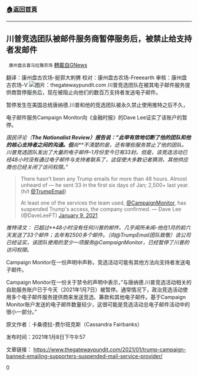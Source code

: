 ###  [:house:返回首頁](https://github.com/ourhimalayas/txt)
---

## 川普竞选团队被邮件服务商暂停服务后，被禁止给支持者发邮件
` 康州盘古喜马拉雅农场` [轉載自GNews](https://gnews.org/zh-hans/736779/)

翻译：康州盘古农场-挺郭大刺猬
校对：康州盘古农场-Freeearth
审核：康州盘古农场-V
![]()![](https://gnews.org/wp-content/uploads/2021/01/Picture1-19.png)图片：thegatewaypundit.com
川普竞选团队在被其电子邮件服务提供商暂停服务后，现在被阻止向他们的数百万支持者发送电子邮件。

暂停发生在美国总统唐纳德.川普和他的竞选团队被永久禁止使用推特之后不久，

电子邮件服务Campaign Monitor向《金融时报》的Dave Lee证实了该账户的暂停。

*国民评论（**The Nationalist Review）报告说：”此举有效地切断了他的团队和他的核心支持者之间的沟通。但**尚**不清楚的是，还有哪些服务禁止了他的团队。川普竞选团队发出了大量的电子邮件–1月份至今已有33封。但是，该竞选活动已经48小时没有通过电子邮件与支持者联系了，这促使大多数记者猜测，其他供应商也已经关闭了访问权限。”*



> There hasn't been any Trump emails for more than 48 hours. Almost unheard of — he sent 33 in the first six days of Jan; 2,500+ last year. (h/t [@TrumpEmail](https://twitter.com/TrumpEmail?ref_src=twsrc%5Etfw)) 
> 
> At least one of the services the team used, [@CampaignMonitor](https://twitter.com/CampaignMonitor?ref_src=twsrc%5Etfw), has suspended Trump's access, the company confirmed.
> — Dave Lee (@DaveLeeFT) [January 9, 2021](https://twitter.com/DaveLeeFT/status/1347724201331814401?ref_src=twsrc%5Etfw)



*推特译文： 已超过**48小时没有任何川普的邮件。几乎闻所未闻–他在1月的前六天发送了33个邮件；去年有2500多个邮件。（向@TrumpEmail团队致敬）该公司已经证实，该团队使用的至少一项服务@CampaignMonitor，已经暂停了川普的访问权限。*

Campaign Monitor在一份声明中声称，竞选活动可能有其他方法向支持者发送电子邮件。

Campaign Monitor在一份关于禁令的声明中表示，”与唐纳德.川普竞选活动相关的自助服务账户已于今天（2021年1月7日）被暂停。通常情况下，政治竞选活动使用多个电子邮件服务提供商来发送竞选、筹款和其他电子邮件。基于Campaign Monitor账户发送的电子邮件数量较少，这很可能是竞选活动总电子邮件活动中的很小一部分。”

原文作者：卡桑德拉-费尔班克斯（Cassandra Fairbanks）

发布时间：2021年1月8日下午9:57

文章链接： https://www.thegatewaypundit.com/2021/01/trump-campaign-banned-emailing-supporters-suspended-mail-service-provider/

0

